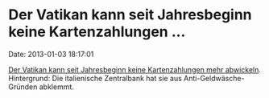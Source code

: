 Der Vatikan kann seit Jahresbeginn keine Kartenzahlungen \...
=============================================================

Date: 2013-01-03 18:17:01

[Der Vatikan kann seit Jahresbeginn keine Kartenzahlungen mehr
abwickeln](http://ml.spiegel.de/article.do?id=875626). Hintergrund: Die
italienische Zentralbank hat sie aus Anti-Geldwäsche-Gründen abklemmt.
